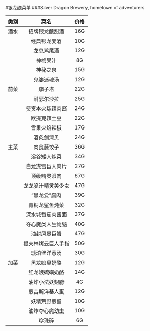 #银龙酿菜单
###Silver Dragon Brewery, hometown of adventurers

| 类别 | 菜名 | 价格 |
|:----:|:----:|:----:|
| 酒水 | 招牌银龙酿甜酒 | 16G |
|  | 经典银龙麦酒 | 10G |
|  | 龙息鸡尾酒 | 12G |
|  | 神梅果汁 | 8G |
|  | 神秘之泉 | 15G |
|  | 鬼婆迷魂汤 | 12G |
| 前菜 | 茄子塔 | 22G |
|  | 耐瑟尔沙拉 | 25G |
|  | 费资本火球辣肉酱 | 24G |
|  | 欧提克辣土豆 | 22G |
|  | 雪果火焰辣椒 | 17G |
|  | 酒炙剑湾贝 | 24G |
| 主菜 | 肉食藤饺子 | 36G |
|  | 溪谷矮人炖菜 | 34G |
|  | 白龙冻雪巨人肉片 | 37G |
|  | 顶级精灵眼肉 | 67G |
|  | 龙龙脆汁精灵美少女 | 47G |
|  | “黑龙爱”腐肉 | 39G |
|  | 青铜龙鲨鱼炖菜 | 32G |
|  | 深水城番茄肉酱面 | 37G |
|  | 夺心魔类人生物脑 | 40G |
|  | 油封风暴巨蟹 | 47G |
|  | 提夫林烤云巨人手指 | 50G |
|  | 琥珀堡洋葱汤 | 30G |
| 加菜 | 黑龙娘臭奶酪 | 12G |
|  | 红龙娘硫磺奶酪 | 14G |
|  | 油炸小法妖翅膀 | 4G |
|  | 煎吉斯洋基人蛋 | 12G |
|  | 妖精荒野煎蛋 | 10G |
|  | 油炸夺心魔幼虫 | 10G |
|  | 珍珠碎 | 6G |
